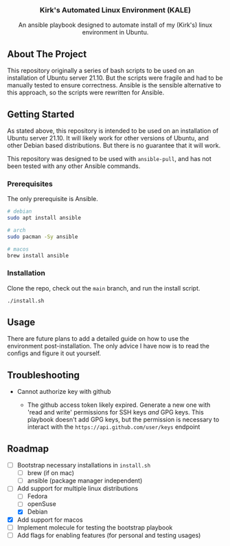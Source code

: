 <div id="top"></div>

<!-- PROJECT LOGO -->
<br />
<div align="center">
<h3 align="center">Kirk's Automated Linux Environment (KALE)</h3>

  <p align="center">
    An ansible playbook designed to automate install of my (Kirk's) linux environment in Ubuntu.
  </p>
</div>

## About The Project

This repository originally a series of bash scripts to be used on an installation of Ubuntu server 21.10.
But the scripts were fragile and had to be manually tested to ensure correctness.
Ansible is the sensible alternative to this approach, so the scripts were rewritten for Ansible.

## Getting Started

As stated above, this repository is intended to be used on an installation of Ubuntu server 21.10.
It will likely work for other versions of Ubuntu, and other Debian based distributions.
But there is no guarantee that it will work.

This repository was designed to be used with `ansible-pull`, and has not been tested with any other Ansible commands.

### Prerequisites

The only prerequisite is Ansible.

```sh
# debian
sudo apt install ansible
```

```sh
# arch
sudo pacman -Sy ansible
```

```sh
# macos
brew install ansible
```

### Installation

Clone the repo, check out the `main` branch, and run the install script.

```sh
./install.sh
```

## Usage

There are future plans to add a detailed guide on how to use the environment post-installation.
The only advice I have now is to read the configs and figure it out yourself.

## Troubleshooting

- Cannot authorize key with github

  - The github access token likely expired. Generate a new one with 'read and write' permissions for SSH keys _and_ GPG keys. This playbook doesn't add GPG keys, but the permission is necessary to interact with the `https://api.github.com/user/keys` endpoint

## Roadmap

- [ ] Bootstrap necessary installations in `install.sh`
  - [ ] brew (if on mac)
  - [ ] ansible (package manager independent)
- [ ] Add support for multiple linux distributions
  - [ ] Fedora
  - [ ] openSuse
  - [x] Debian
- [x] Add support for macos
- [ ] Implement molecule for testing the bootstrap playbook
- [ ] Add flags for enabling features (for personal and testing usages)
